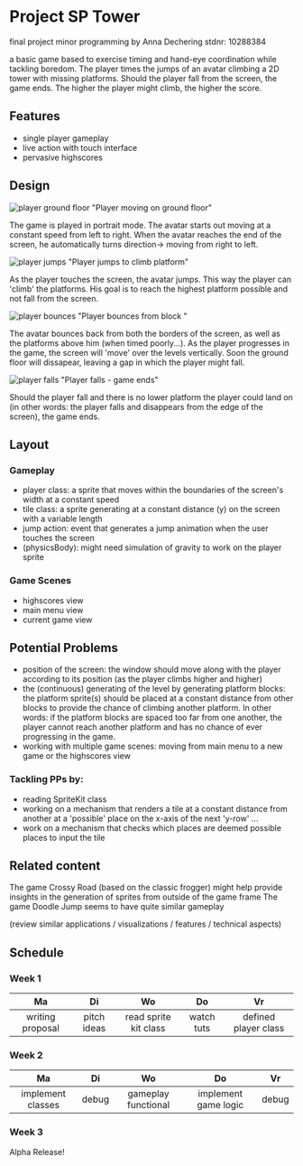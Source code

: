 # Project SP Tower
final project minor programming by Anna Dechering stdnr: 10288384

a basic game based to exercise timing and hand-eye coordination while tackling boredom. 
The player times the jumps of an avatar climbing a 2D tower with missing platforms. Should the player fall from the screen, the game ends. The higher the player might climb, the higher the score. 



Features 
---------
- single player gameplay
- live action with touch interface 
- pervasive highscores

Design
------

![player ground floor](doc/Tpic1.png) "Player moving on ground floor"

The game is played in portrait mode.
The avatar starts out moving at a constant speed from left to right. 
When the avatar reaches the end of the screen, he automatically turns direction-> moving from right to left.


![player jumps](doc/Tpic2.png) "Player jumps to climb platform"

As the player touches the screen, the avatar jumps. This way the player can 'climb' the platforms. His goal is to reach the highest platform possible and not fall from the screen.


![player bounces](doc/Tpic3.png) "Player bounces from block "


The avatar bounces back from both the borders of the screen, as well as the platforms above him (when timed poorly...). 
As the player progresses in the game, the screen will 'move' over the levels vertically.
Soon the ground floor will dissapear, leaving a gap in which the player might fall.


![player falls](doc/Tpic4.png) "Player falls - game ends"

Should the player fall and there is no lower platform the player could land on (in other words: the player falls and disappears from the edge of the screen), the game ends. 




Layout
-------
### Gameplay
- player class: 
 	a sprite that moves within the boundaries of the screen's width
 	at a constant speed 
- tile class: 
	a sprite generating at a constant distance (y) on the screen
	with a variable length 
- jump action:
	event that generates a jump animation when the user touches the screen
- (physicsBody):
	might need simulation of gravity to work on the player sprite

### Game Scenes
- highscores view
- main menu view
- current game view





Potential Problems
--------------------

- position of the screen: 
	the window should move along with the player according to its position (as the player climbs higher and higher)
- the (continuous) generating of the level by generating platform blocks:
	the platform sprite(s) should be placed at a constant distance from other blocks to provide the chance of climbing another platform.
	In other words: if the platform blocks are spaced too far from one another, the player cannot reach another platform and has no chance of ever progressing in the game.
- working with multiple game scenes: 
	moving from main menu to a new game or the highscores view


### Tackling PPs by:
- reading SpriteKit class
- working on a mechanism that renders a tile at a constant distance from another at a 'possible' place on the x-axis of the next 'y-row' ... 
- work on a mechanism that checks which places are deemed possible places to input the tile 



Related content
---------------
The game Crossy Road (based on the classic frogger) might help provide insights in the generation of sprites from outside of the game frame
The game Doodle Jump seems to have quite similar gameplay


(review similar applications / visualizations / features / technical aspects)



Schedule
---------

### Week 1

| Ma             | Di        | Wo            |  Do      | Vr    | 
|:--------------:|:---------:|:-------------:|:--------:|:-----:|
|writing proposal|pitch ideas| read sprite kit class| watch tuts | defined player class|


### Week 2

| Ma           | Di         | Wo            |  Do      | Vr    | 
|:------------:|:----------:|:-------------:|:--------:|:-----:|
|implement classes| debug |gameplay functional|implement game logic| debug|

### Week 3

Alpha Release!












